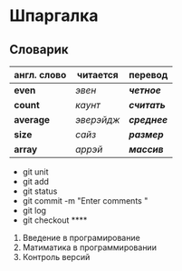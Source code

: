 # Шпаргалка
## **Словарик**
| англ. слово | читается | перевод |
 -----------|----------------|------------------------
 **even** | *эвен* |  ***четное***
 |**count** | *каунт* | ***считать***
 |**average** | *эверэйдж* | ***среднее***
 |**size** | *сайз* | ***размер***
|**array** | *аррэй* | ***массив***

* git unit
* git add
* git status
* git commit -m "Enter comments "
* git log
* git checkout ****

1. Введение в програмирование
2. Матиматика в программировании
3. Контроль версий
 